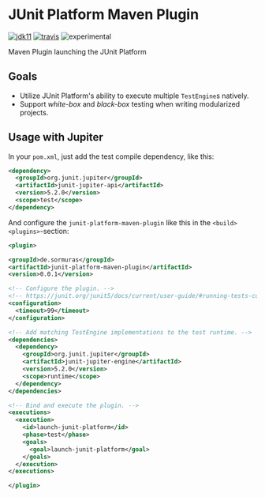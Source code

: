 # JUnit Platform Maven Plugin
 
[![jdk11](https://img.shields.io/badge/jdk-11-blue.svg)](http://jdk.java.net/11/)
[![travis](https://travis-ci.com/sormuras/junit-platform-maven-plugin.svg?branch=master)](https://travis-ci.org/sormuras/bach)
![experimental](https://img.shields.io/badge/api-experimental-yellow.svg)

Maven Plugin launching the JUnit Platform

## Goals

* Utilize JUnit Platform's ability to execute multiple `TestEngine`s natively.
* Support _white-box_ and _black-box_ testing when writing modularized projects.

## Usage with Jupiter

In your `pom.xml`, just add the test compile dependency, like this:

```xml
<dependency>
  <groupId>org.junit.jupiter</groupId>
  <artifactId>junit-jupiter-api</artifactId>
  <version>5.2.0</version>
  <scope>test</scope>
</dependency>
```

And configure the `junit-platform-maven-plugin` like this in the `<build><plugins>`-section:

```xml
<plugin>

<groupId>de.sormuras</groupId>
<artifactId>junit-platform-maven-plugin</artifactId>
<version>0.0.1</version>

<!-- Configure the plugin. -->
<!-- https://junit.org/junit5/docs/current/user-guide/#running-tests-console-launcher-options -->       
<configuration>
  <timeout>99</timeout>
</configuration>

<!-- Add matching TestEngine implementations to the test runtime. -->
<dependencies>
  <dependency>
    <groupId>org.junit.jupiter</groupId>
    <artifactId>junit-jupiter-engine</artifactId>
    <version>5.2.0</version>
    <scope>runtime</scope>
  </dependency>
</dependencies>

<!-- Bind and execute the plugin. -->
<executions>
  <execution>
    <id>launch-junit-platform</id>
    <phase>test</phase>
    <goals>
      <goal>launch-junit-platform</goal>
    </goals>
  </execution>
</executions>

</plugin>
```
